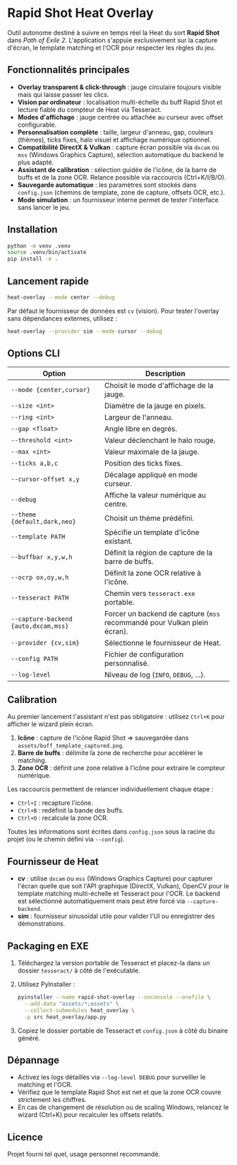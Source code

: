 # Rapid Shot Heat Overlay

Outil autonome destiné à suivre en temps réel la Heat du sort **Rapid Shot** dans *Path of Exile 2*. L'application s'appuie exclusivement sur la capture d'écran, le template matching et l'OCR pour respecter les règles du jeu.

## Fonctionnalités principales

- **Overlay transparent & click-through** : jauge circulaire toujours visible mais qui laisse passer les clics.
- **Vision par ordinateur** : localisation multi-échelle du buff Rapid Shot et lecture fiable du compteur de Heat via Tesseract.
- **Modes d'affichage** : jauge centrée ou attachée au curseur avec offset configurable.
- **Personnalisation complète** : taille, largeur d'anneau, gap, couleurs (thèmes), ticks fixes, halo visuel et affichage numérique optionnel.
- **Compatibilité DirectX & Vulkan** : capture écran possible via `dxcam` ou `mss` (Windows Graphics Capture), sélection automatique du backend le plus adapté.
- **Assistant de calibration** : sélection guidée de l'icône, de la barre de buffs et de la zone OCR. Relance possible via raccourcis (Ctrl+K/I/B/O).
- **Sauvegarde automatique** : les paramètres sont stockés dans `config.json` (chemins de template, zone de capture, offsets OCR, etc.).
- **Mode simulation** : un fournisseur interne permet de tester l'interface sans lancer le jeu.

## Installation

```bash
python -m venv .venv
source .venv/bin/activate
pip install -e .
```

## Lancement rapide

```bash
heat-overlay --mode center --debug
```

Par défaut le fournisseur de données est `cv` (vision). Pour tester l'overlay sans dépendances externes, utilisez :

```bash
heat-overlay --provider sim --mode cursor --debug
```

## Options CLI

| Option | Description |
| --- | --- |
| `--mode {center,cursor}` | Choisit le mode d'affichage de la jauge. |
| `--size <int>` | Diamètre de la jauge en pixels. |
| `--ring <int>` | Largeur de l'anneau. |
| `--gap <float>` | Angle libre en degrés. |
| `--threshold <int>` | Valeur déclenchant le halo rouge. |
| `--max <int>` | Valeur maximale de la jauge. |
| `--ticks a,b,c` | Position des ticks fixes. |
| `--cursor-offset x,y` | Décalage appliqué en mode curseur. |
| `--debug` | Affiche la valeur numérique au centre. |
| `--theme {default,dark,neo}` | Choisit un thème prédéfini. |
| `--template PATH` | Spécifie un template d'icône existant. |
| `--buffbar x,y,w,h` | Définit la région de capture de la barre de buffs. |
| `--ocrp ox,oy,w,h` | Définit la zone OCR relative à l'icône. |
| `--tesseract PATH` | Chemin vers `tesseract.exe` portable. |
| `--capture-backend {auto,dxcam,mss}` | Forcer un backend de capture (`mss` recommandé pour Vulkan plein écran). |
| `--provider {cv,sim}` | Sélectionne le fournisseur de Heat. |
| `--config PATH` | Fichier de configuration personnalisé. |
| `--log-level` | Niveau de log (`INFO`, `DEBUG`, ...). |

## Calibration

Au premier lancement l'assistant n'est pas obligatoire : utilisez `Ctrl+K` pour afficher le wizard plein écran.

1. **Icône** : capture de l'icône Rapid Shot ⇒ sauvegardée dans `assets/buff_template_captured.png`.
2. **Barre de buffs** : délimite la zone de recherche pour accélérer le matching.
3. **Zone OCR** : définit une zone relative à l'icône pour extraire le compteur numérique.

Les raccourcis permettent de relancer individuellement chaque étape :

- `Ctrl+I` : recapture l'icône.
- `Ctrl+B` : redéfinit la bande des buffs.
- `Ctrl+O` : recalcule la zone OCR.

Toutes les informations sont écrites dans `config.json` sous la racine du projet (ou le chemin défini via `--config`).

## Fournisseur de Heat

- **cv** : utilise `dxcam` ou `mss` (Windows Graphics Capture) pour capturer l'écran quelle que soit l'API graphique (DirectX, Vulkan), OpenCV pour le template matching multi-échelle et Tesseract pour l'OCR. Le backend est sélectionné automatiquement mais peut être forcé via `--capture-backend`.
- **sim** : fournisseur sinusoïdal utile pour valider l'UI ou enregistrer des démonstrations.

## Packaging en EXE

1. Téléchargez la version portable de Tesseract et placez-la dans un dossier `tesseract/` à côté de l'exécutable.
2. Utilisez PyInstaller :

   ```bash
   pyinstaller --name rapid-shot-overlay --noconsole --onefile \
     --add-data "assets/*;assets" \
     --collect-submodules heat_overlay \
     -p src heat_overlay/app.py
   ```

3. Copiez le dossier portable de Tesseract et `config.json` à côté du binaire généré.

## Dépannage

- Activez les logs détaillés via `--log-level DEBUG` pour surveiller le matching et l'OCR.
- Vérifiez que le template Rapid Shot est net et que la zone OCR couvre strictement les chiffres.
- En cas de changement de résolution ou de scaling Windows, relancez le wizard (Ctrl+K) pour recalculer les offsets relatifs.

## Licence

Projet fourni tel quel, usage personnel recommandé.
